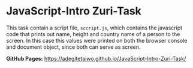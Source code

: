 # JavaScript-Intro Zuri-Task

This task contain a script file, `sccript.js`, which contains the javascript code that 
prints out name, height and country name of a person to the screen. In this case this values
were printed on both the browser console and document object, since both can serve as screen.

**GitHub Pages:** https://adegitetaiwo.github.io/JavaScript-Intro-Zuri-Task/
